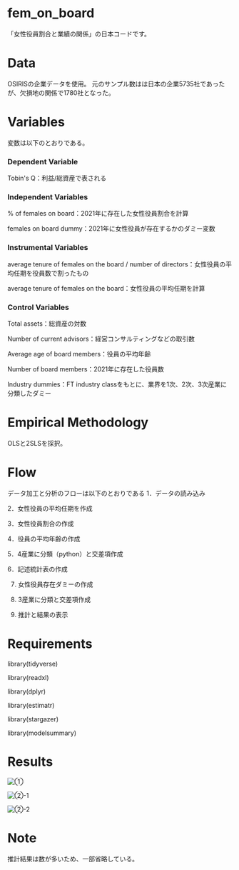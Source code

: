 # fem_on_board
「女性役員割合と業績の関係」の日本コードです。

# Data
OSIRISの企業データを使用。
元のサンプル数はは日本の企業5735社であったが、欠損地の関係で1780社となった。
 
# Variables
変数は以下のとおりである。
### Dependent Variable
Tobin's Q：利益/総資産で表される
### Independent Variables
% of females on board：2021年に存在した女性役員割合を計算

females on board dummy：2021年に女性役員が存在するかのダミー変数
### Instrumental Variables
average tenure of females on the board / number of directors：女性役員の平均任期を役員数で割ったもの

average tenure of females on the board：女性役員の平均任期を計算
### Control Variables
Total assets：総資産の対数

Number of current advisors：経営コンサルティングなどの取引数

Average age of board members：役員の平均年齢

Number of board members：2021年に存在した役員数

Industry dummies：FT industry classをもとに、業界を1次、2次、3次産業に分類したダミー

# Empirical Methodology

OLSと2SLSを採択。
 
# Flow

データ加工と分析のフローは以下のとおりである
1．データの読み込み

2．女性役員の平均任期を作成

3．女性役員割合の作成

4．役員の平均年齢の作成

5．4産業に分類（python）と交差項作成

6．記述統計表の作成

7. 女性役員存在ダミーの作成

8. 3産業に分類と交差項作成

9. 推計と結果の表示

# Requirements

library(tidyverse)

library(readxl)

library(dplyr)

library(estimatr)

library(stargazer)

library(modelsummary)

# Results
![①](https://user-images.githubusercontent.com/107993183/198420671-cad8332f-28c8-4714-8821-6a404ca27420.jpeg)

 ![②-1](https://user-images.githubusercontent.com/107993183/198420772-466615f2-e216-4ab1-a0e6-c5ab58d99902.jpeg)
 
![②-2](https://user-images.githubusercontent.com/107993183/198420797-78a15200-34f2-44f0-b1ed-330bdfbe32be.jpeg)

# Note
推計結果は数が多いため、一部省略している。
 
